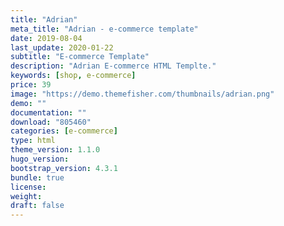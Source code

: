 ```yaml
---
title: "Adrian"
meta_title: "Adrian - e-commerce template"
date: 2019-08-04
last_update: 2020-01-22
subtitle: "E-commerce Template"
description: "Adrian E-commerce HTML Templte."
keywords: [shop, e-commerce]
price: 39
image: "https://demo.themefisher.com/thumbnails/adrian.png"
demo: ""
documentation: ""
download: "805460"
categories: [e-commerce]
type: html
theme_version: 1.1.0
hugo_version: 
bootstrap_version: 4.3.1
bundle: true
license: 
weight:
draft: false
---
```

